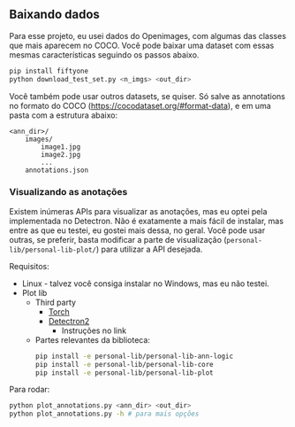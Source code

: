 ## Baixando dados

Para esse projeto, eu usei dados do Openimages, com algumas das classes que mais aparecem no COCO. Você pode baixar uma dataset com essas mesmas características seguindo os passos abaixo.

```bash
pip install fiftyone
python download_test_set.py <n_imgs> <out_dir>
```

Você também pode usar outros datasets, se quiser. Só salve as annotations no formato do COCO (https://cocodataset.org/#format-data), e em uma pasta com a estrutura abaixo:
```
<ann_dir>/
	images/
		image1.jpg
		image2.jpg
		...
	annotations.json
```

### Visualizando as anotações

Existem inúmeras APIs para visualizar as anotações, mas eu optei pela implementada no Detectron. Não é exatamente a mais fácil de instalar, mas entre as que eu testei, eu gostei mais dessa, no geral. Você pode usar outras, se preferir, basta modificar a parte de visualização (`personal-lib/personal-lib-plot/`) para utilizar a API desejada.

Requisitos:
* Linux - talvez você consiga instalar no Windows, mas eu não testei.
* Plot lib
	* Third party
		* [Torch](https://pytorch.org/get-started/locally/)
		* [Detectron2](https://detectron2.readthedocs.io/en/latest/tutorials/install.html)
			* Instruções no link
	* Partes relevantes da biblioteca:
		```bash
		pip install -e personal-lib/personal-lib-ann-logic
		pip install -e personal-lib/personal-lib-core
		pip install -e personal-lib/personal-lib-plot
		```

Para rodar:
```bash
python plot_annotations.py <ann_dir> <out_dir>
python plot_annotations.py -h # para mais opções
```
